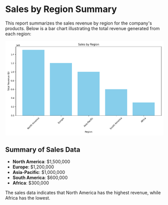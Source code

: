 # Sales by Region Summary

This report summarizes the sales revenue by region for the company's products. Below is a bar chart illustrating the total revenue generated from each region:

![Sales by Region](./reports/sales_by_region.png)

## Summary of Sales Data
- **North America**: $1,500,000
- **Europe**: $1,200,000
- **Asia-Pacific**: $1,000,000
- **South America**: $600,000
- **Africa**: $300,000

The sales data indicates that North America has the highest revenue, while Africa has the lowest.